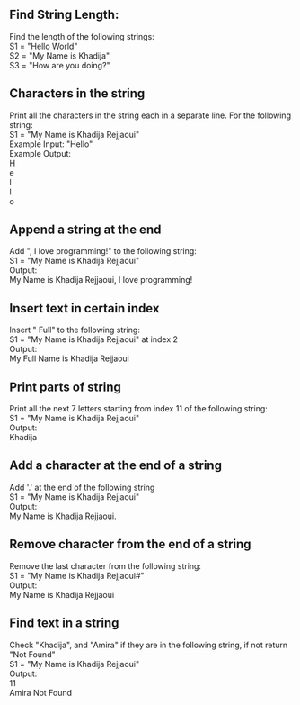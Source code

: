## Find String Length:

Find the length of the following strings:
<br> S1 = "Hello World"
<br> S2 = "My Name is Khadija"
<br> S3 = "How are you doing?"

## Characters in the string

Print all the characters in the string each in a separate line. For the following string:
<br> S1 = "My Name is Khadija Rejjaoui"
<br> Example Input: "Hello"
<br> Example Output:
<br> H
<br> e
<br> l
<br> l
<br> o

## Append a string at the end

Add ", I love programming!" to the following string:
<br> S1 = "My Name is Khadija Rejjaoui"
<br> Output:
<br> My Name is Khadija Rejjaoui, I love programming!

## Insert text in certain index

Insert " Full" to the following string:
<br> S1 = "My Name is Khadija Rejjaoui" at index 2
<br> Output:
<br> My Full Name is Khadija Rejjaoui

## Print parts of string

Print all the next 7 letters starting from index 11 of the following string:
<br> S1 = "My Name is Khadija Rejjaoui"
<br> Output:
<br> Khadija

## Add a character at the end of a string

Add '.' at the end of the following string
<br> S1 = "My Name is Khadija Rejjaoui"
<br> Output:
<br> My Name is Khadija Rejjaoui.

## Remove character from the end of a string

Remove the last character from the following string:
<br> S1 = "My Name is Khadija Rejjaoui#"
<br> Output:
<br> My Name is Khadija Rejjaoui

## Find text in a string

Check "Khadija", and "Amira" if they are in the following string, if not return "Not Found"
<br> S1 = "My Name is Khadija Rejjaoui"
<br> Output:
<br> 11
<br> Amira Not Found
